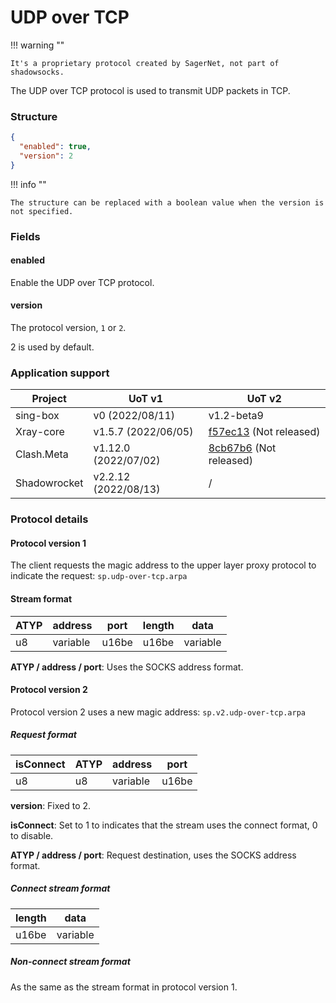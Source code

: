 # UDP over TCP

!!! warning ""

    It's a proprietary protocol created by SagerNet, not part of shadowsocks.

The UDP over TCP protocol is used to transmit UDP packets in TCP.

### Structure

```json
{
  "enabled": true,
  "version": 2
}
```

!!! info ""

    The structure can be replaced with a boolean value when the version is not specified.

### Fields

#### enabled

Enable the UDP over TCP protocol.

#### version

The protocol version, `1` or `2`.

2 is used by default.

### Application support

| Project      | UoT v1               | UoT v2                                                                                                            |
|--------------|----------------------|-------------------------------------------------------------------------------------------------------------------|
| sing-box     | v0 (2022/08/11)      | v1.2-beta9                                                                                                        |
| Xray-core    | v1.5.7 (2022/06/05)  | [f57ec13](https://github.com/XTLS/Xray-core/commit/f57ec1388084df041a2289bacab14e446bf1b357) (Not released)       |
| Clash.Meta   | v1.12.0 (2022/07/02) | [8cb67b6](https://github.com/MetaCubeX/Clash.Meta/commit/8cb67b6480649edfa45dcc9ac89ce0789651e8b3) (Not released) |
| Shadowrocket | v2.2.12 (2022/08/13) | /                                                                                                                 |

### Protocol details

#### Protocol version 1

The client requests the magic address to the upper layer proxy protocol to indicate the request: `sp.udp-over-tcp.arpa`

#### Stream format

| ATYP | address  | port  | length | data     |
|------|----------|-------|--------|----------|
| u8   | variable | u16be | u16be  | variable |

**ATYP / address / port**: Uses the SOCKS address format.

#### Protocol version 2

Protocol version 2 uses a new magic address: `sp.v2.udp-over-tcp.arpa`

##### Request format

| isConnect | ATYP | address  | port  |
|-----------|------|----------|-------|
| u8        | u8   | variable | u16be |

**version**: Fixed to 2.

**isConnect**: Set to 1 to indicates that the stream uses the connect format, 0 to disable.

**ATYP / address / port**: Request destination, uses the SOCKS address format.

##### Connect stream format

| length | data     |
|--------|----------|
| u16be  | variable |

##### Non-connect stream format

As the same as the stream format in protocol version 1.